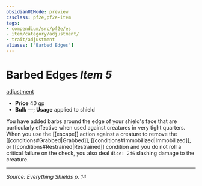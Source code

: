 ```yaml
---
obsidianUIMode: preview
cssclass: pf2e,pf2e-item
tags:
- compendium/src/pf2e/es
- item/category/adjustment/
- trait/adjustment
aliases: ["Barbed Edges"]
---
```

# Barbed Edges *Item 5*  
[adjustment](adjustment-lotgb.md)  

- **Price** 40 gp
- **Bulk** —; **Usage** applied to shield

You have added barbs around the edge of your shield's face that are particularly effective when used against creatures in very tight quarters. When you use the [[escape]] action against a creature to remove the [[conditions#Grabbed|Grabbed]], [[conditions#Immobilized|Immobilized]], or [[conditions#Restrained|Restrained]] condition and you do not roll a critical failure on the check, you also deal `dice: 2d6` slashing damage to the creature.

---
*Source: Everything Shields p. 14*